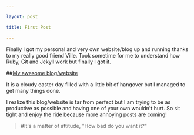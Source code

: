 ---
layout: post
title: First Post
---


<p1>
Finally I got my personal and very own website/blog up and running thanks to my really good friend Ville. Took sometime for me to understand how Ruby, Git and Jekyll work but finally I got it.
</p1>

##[My awesome blog/website](http://arintole.github.io)

<p2>
It is a cloudy easter day filled with a little bit of hangover but I managed to get many things done.
I realize this blog/website is far from perfect but I am trying to be as productive as possible and having one of your own wouldn't hurt. So sit tight and enjoy the ride because more annoying posts are coming!
</p2>

  > #It's a matter of attitude, "How bad do you want it?"






